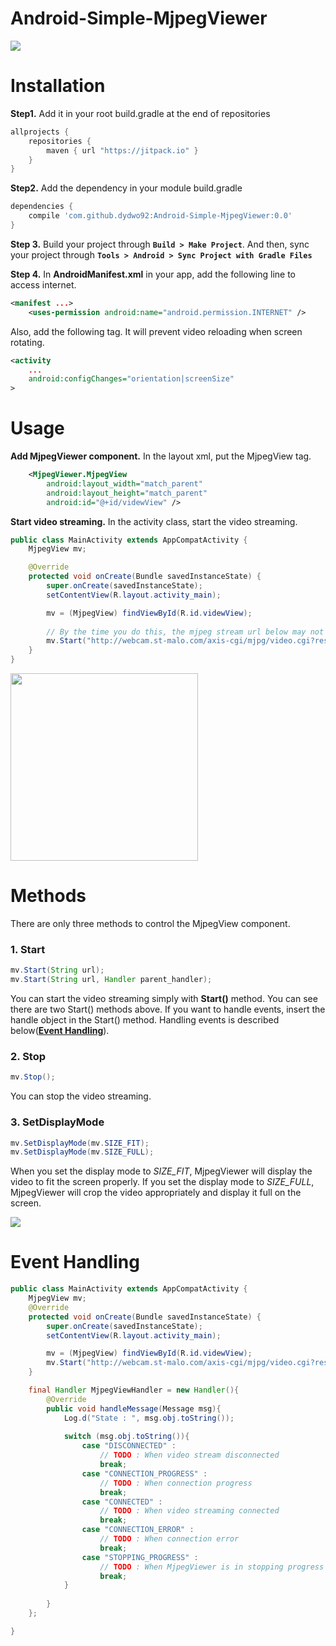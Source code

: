# Android-Simple-MjpegViewer
[![](https://jitpack.io/v/dydwo92/Android-Simple-MjpegViewer.svg)](https://jitpack.io/#dydwo92/Android-Simple-MjpegViewer)

# Installation
**Step1.** Add it in your root build.gradle at the end of repositories

```gradle
allprojects {
    repositories {
        maven { url "https://jitpack.io" }
    }
}
```

**Step2.** Add the dependency in your module build.gradle


```gradle
dependencies {
    compile 'com.github.dydwo92:Android-Simple-MjpegViewer:0.0'
}
```

**Step 3.** Build your project through **`Build > Make Project`**. And then, sync your project through **`Tools > Android > Sync Project with Gradle Files`**

**Step 4.** In **AndroidManifest.xml** in your app, add the following line to access internet.

```xml
<manifest ...>
    <uses-permission android:name="android.permission.INTERNET" />
```

Also, add the following tag. It will prevent video reloading when screen rotating.

```xml
<activity
    ...
    android:configChanges="orientation|screenSize"
>
```

# Usage
**Add MjpegViewer component.** In the layout xml, put the MjpegView tag.
```xml
    <MjpegViewer.MjpegView
        android:layout_width="match_parent"
        android:layout_height="match_parent"
        android:id="@+id/videwView" />
```

**Start video streaming.** In the activity class, start the video streaming.
```java
public class MainActivity extends AppCompatActivity {
    MjpegView mv;

    @Override
    protected void onCreate(Bundle savedInstanceState) {
        super.onCreate(savedInstanceState);
        setContentView(R.layout.activity_main);

        mv = (MjpegView) findViewById(R.id.videwView);
        
        // By the time you do this, the mjpeg stream url below may not work..
        mv.Start("http://webcam.st-malo.com/axis-cgi/mjpg/video.cgi?resolution=352x288");
    }
}
```
<img src="http://i.imgur.com/8FXyqLZ.jpg" width="300px" />

# Methods
There are only three methods to control the MjpegView component.

### 1. Start
```java
mv.Start(String url);
mv.Start(String url, Handler parent_handler);
```
You can start the video streaming simply with **Start()** method. You can see there are two Start() methods above. If you want to handle events, insert the handle object in the Start() method. Handling events is described below(**[Event Handling](#event-handling)**).

### 2. Stop
```java
mv.Stop();
```
You can stop the video streaming.

### 3. SetDisplayMode
```java
mv.SetDisplayMode(mv.SIZE_FIT);
mv.SetDisplayMode(mv.SIZE_FULL);
```
When you set the display mode to *SIZE_FIT*, MjpegViewer will display the video to fit the screen properly. If you set the display mode to *SIZE_FULL*, MjpegViewer will crop the video appropriately and display it full on the screen.

![](http://i.imgur.com/ZwqBjeP.jpg)

# Event Handling
```java
public class MainActivity extends AppCompatActivity {
    MjpegView mv;
    @Override
    protected void onCreate(Bundle savedInstanceState) {
        super.onCreate(savedInstanceState);
        setContentView(R.layout.activity_main);

        mv = (MjpegView) findViewById(R.id.videwView);
        mv.Start("http://webcam.st-malo.com/axis-cgi/mjpg/video.cgi?resolution=352x288", MjpegViewHandler);
    }

    final Handler MjpegViewHandler = new Handler(){
        @Override
        public void handleMessage(Message msg){
            Log.d("State : ", msg.obj.toString());
            
            switch (msg.obj.toString()){
                case "DISCONNECTED" :
                    // TODO : When video stream disconnected
                    break;
                case "CONNECTION_PROGRESS" :
                    // TODO : When connection progress
                    break;
                case "CONNECTED" :
                    // TODO : When video streaming connected
                    break;
                case "CONNECTION_ERROR" :
                    // TODO : When connection error
                    break;
                case "STOPPING_PROGRESS" :
                    // TODO : When MjpegViewer is in stopping progress
                    break;
            }
            
        }
    };

}
```
